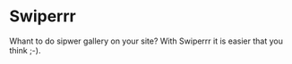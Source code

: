 Swiperrr
========

Whant to do sipwer gallery on your site? With Swiperrr it is easier that you think ;-).
